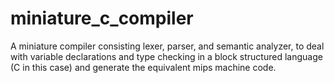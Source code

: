 # miniature_c_compiler
A miniature compiler  consisting lexer, parser, and semantic analyzer, to deal with variable declarations and type checking in a block structured language (C in this case) and generate the equivalent mips machine code.
